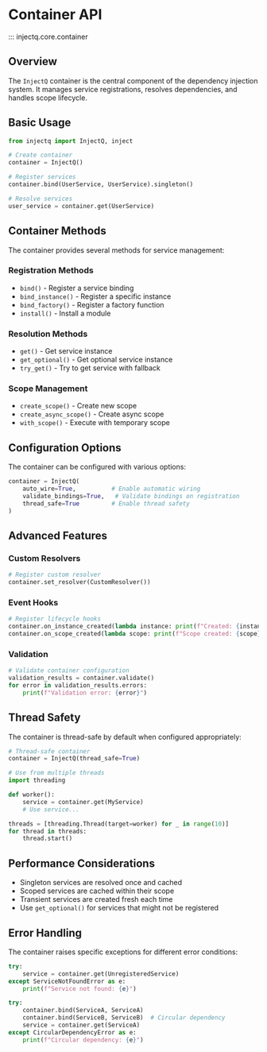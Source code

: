# Container API

::: injectq.core.container

## Overview

The `InjectQ` container is the central component of the dependency injection system. It manages service registrations, resolves dependencies, and handles scope lifecycle.

## Basic Usage

```python
from injectq import InjectQ, inject

# Create container
container = InjectQ()

# Register services
container.bind(UserService, UserService).singleton()

# Resolve services
user_service = container.get(UserService)
```

## Container Methods

The container provides several methods for service management:

### Registration Methods

- `bind()` - Register a service binding
- `bind_instance()` - Register a specific instance
- `bind_factory()` - Register a factory function
- `install()` - Install a module

### Resolution Methods

- `get()` - Get service instance
- `get_optional()` - Get optional service instance
- `try_get()` - Try to get service with fallback

### Scope Management

- `create_scope()` - Create new scope
- `create_async_scope()` - Create async scope
- `with_scope()` - Execute with temporary scope

## Configuration Options

The container can be configured with various options:

```python
container = InjectQ(
    auto_wire=True,          # Enable automatic wiring
    validate_bindings=True,   # Validate bindings on registration
    thread_safe=True         # Enable thread safety
)
```

## Advanced Features

### Custom Resolvers

```python
# Register custom resolver
container.set_resolver(CustomResolver())
```

### Event Hooks

```python
# Register lifecycle hooks
container.on_instance_created(lambda instance: print(f"Created: {instance}"))
container.on_scope_created(lambda scope: print(f"Scope created: {scope}"))
```

### Validation

```python
# Validate container configuration
validation_results = container.validate()
for error in validation_results.errors:
    print(f"Validation error: {error}")
```

## Thread Safety

The container is thread-safe by default when configured appropriately:

```python
# Thread-safe container
container = InjectQ(thread_safe=True)

# Use from multiple threads
import threading

def worker():
    service = container.get(MyService)
    # Use service...

threads = [threading.Thread(target=worker) for _ in range(10)]
for thread in threads:
    thread.start()
```

## Performance Considerations

- Singleton services are resolved once and cached
- Scoped services are cached within their scope
- Transient services are created fresh each time
- Use `get_optional()` for services that might not be registered

## Error Handling

The container raises specific exceptions for different error conditions:

```python
try:
    service = container.get(UnregisteredService)
except ServiceNotFoundError as e:
    print(f"Service not found: {e}")

try:
    container.bind(ServiceA, ServiceA)
    container.bind(ServiceB, ServiceB)  # Circular dependency
    service = container.get(ServiceA)
except CircularDependencyError as e:
    print(f"Circular dependency: {e}")
```

